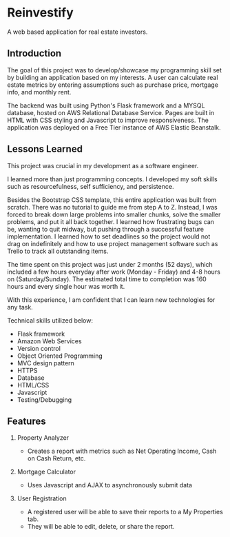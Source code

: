 # Reinvestify
A web based application for real estate investors.

## Introduction
The goal of this project was to develop/showcase my programming skill set by building an application based on my interests. 
A user can calculate real estate metrics by entering assumptions such as purchase price, mortgage info, and monthly rent. 

The backend was built using Python's Flask framework and a MYSQL database, hosted on AWS Relational Database Service. 
Pages are built in HTML with CSS styling and Javascript to improve responsiveness. 
The application was deployed on a Free Tier instance of AWS Elastic Beanstalk. 

## Lessons Learned
This project was crucial in my development as a software engineer. 

I learned more than just programming concepts. I developed my soft skills such as resourcefulness, self sufficiency, and persistence. 

Besides the Bootstrap CSS template, this entire application was built from scratch. There was no tutorial to guide me from step A to Z.
Instead, I was forced to break down large problems into smaller chunks, solve the smaller problems, and put it all back together.
I learned how frustrating bugs can be, wanting to quit midway, but pushing through a successful feature implementation.
I learned how to set deadlines so the project would not drag on indefinitely and how to use project management software such as Trello to track all outstanding items.  

The time spent on this project was just under 2 months (52 days), which included a few hours everyday after work (Monday - Friday) and 4-8 hours on (Saturday/Sunday). 
The estimated total time to completion was 160 hours and every single hour was worth it. 

With this experience, I am confident that I can learn new technologies for any task.

Technical skills utilized below:
- Flask framework 
- Amazon Web Services  
- Version control
- Object Oriented Programming
- MVC design pattern 
- HTTPS
- Database
- HTML/CSS
- Javascript
- Testing/Debugging


## Features 
1. Property Analyzer
    - Creates a report with metrics such as Net Operating Income, Cash on Cash Return, etc. 

2. Mortgage Calculator
    - Uses Javascript and AJAX to asynchronously submit data 
   
3. User Registration
    - A registered user will be able to save their reports to a My Properties tab.
    - They will be able to edit, delete, or share the report.
